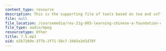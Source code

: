 ```yaml
---
content_type: resource
description: This is the supporting file of tools based on tea and coffee.
file: null
file_location: /coursemedia/res-21g-003-learning-chinese-a-foundation-course-in-mandarin-spring-2011/e2b7260e377b2f7150c734b5e2d1d78f_7.5.mp3
file_type: audio/mpeg
resourcetype: Other
title: 7.5.mp3
uid: e2b7260e-377b-2f71-50c7-34b5e2d1d78f
---
```

